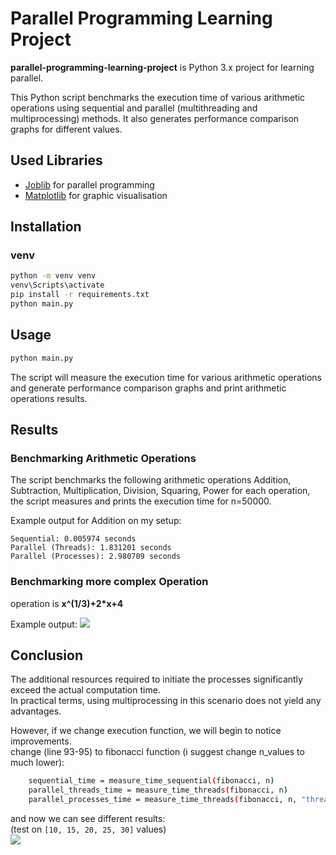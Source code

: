 
# Parallel Programming Learning Project

**parallel-programming-learning-project** is Python 3.x project for learning parallel.

This Python script benchmarks the execution time of various arithmetic operations using sequential and parallel (multithreading and multiprocessing) methods.
It also generates performance comparison graphs for different values.

## Used Libraries

- [Joblib](https://joblib.readthedocs.io/en/stable/) for parallel programming
- [Matplotlib](https://matplotlib.org/) for graphic visualisation

## Installation

### venv
```bash
python -m venv venv
venv\Scripts\activate
pip install -r requirements.txt
python main.py
```

## Usage
```bash
python main.py
```
The script will measure the execution time for various arithmetic operations and generate performance comparison graphs and print arithmetic operations results.

## Results

### Benchmarking Arithmetic Operations

The script benchmarks the following arithmetic operations Addition, Subtraction, Multiplication, Division, Squaring, Power for each operation, the script measures and prints the execution time for n=50000.

Example output for Addition on my setup:
```
Sequential: 0.005974 seconds
Parallel (Threads): 1.831201 seconds
Parallel (Processes): 2.980709 seconds
```

### Benchmarking more complex Operation

operation is **x^(1/3)+2*x+4**

Example output:
![](https://github.com/Kopselek/AgarioTS/blob/main/presentation.png)


## Conclusion
The additional resources required to initiate the processes significantly exceed the actual computation time.  
In practical terms, using multiprocessing in this scenario does not yield any advantages.  

However, if we change execution function, we will begin to notice improvements.  
change (line 93-95) to fibonacci function (i suggest change n_values to much lower):  
```bash
    sequential_time = measure_time_sequential(fibonacci, n)
    parallel_threads_time = measure_time_threads(fibonacci, n)
    parallel_processes_time = measure_time_threads(fibonacci, n, "threads")
```  
and now we can see different results:  
(test on ```[10, 15, 20, 25, 30]``` values)  
![](https://github.com/Kopselek/AgarioTS/blob/main/presentation2.png)
